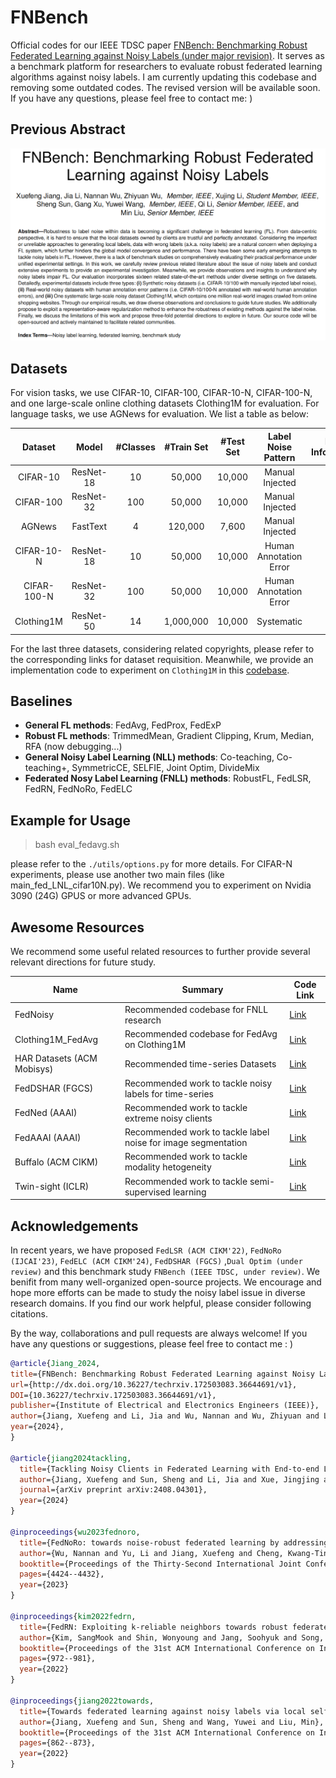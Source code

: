 # FNBench
Official codes for our IEEE TDSC paper [FNBench: Benchmarking Robust Federated Learning against Noisy Labels (under major revision)](www.techrxiv.org/users/691169/articles/1215740-fnbench-benchmarking-robust-federated-learning-against-noisy-labels). It serves as a benchmark platform for researchers to evaluate robust federated learning algorithms against noisy labels. I am currently updating this codebase and removing some outdated codes. The revised version will be available soon. If you have any questions, please feel free to contact me: ) 

## Previous Abstract
<!-- TBD. -->

![framework](TDSC.jpg)

## Datasets
For vision tasks, we use CIFAR-10, CIFAR-100, CIFAR-10-N, CIFAR-100-N, and one large-scale online clothing datasets Clothing1M for evaluation. 
For language tasks, we use AGNews for evaluation.
We list a table as below:

| Dataset | Model | #Classes | #Train Set | #Test Set | Label Noise Pattern | Extra Information  |
| :-----: | :------: | :------: | :--------: | :-------: | :----------------: | :----------------: |
| CIFAR-10 | ResNet-18 |   10    |   50,000   |   10,000  | Manual Injected | -  |
| CIFAR-100| ResNet-32 |   100   |   50,000   |   10,000  | Manual Injected | -  |
| AGNews |   FastText | 4     |  120,000  |   7,600  | Manual Injected | [link](https://www.kaggle.com/datasets/amananandrai/ag-news-classification-dataset)  |
| CIFAR-10-N| ResNet-18 |  10 |   50,000   |   10,000  |  Human Annotation Error | [link](https://github.com/UCSC-REAL/cifar-10-100n)  |
| CIFAR-100-N | ResNet-32 | 100  |   50,000   |   10,000  | Human Annotation Error  | [link](https://github.com/UCSC-REAL/cifar-10-100n)  |
| Clothing1M| ResNet-50 |  14 | 1,000,000  |   10,000 | Systematic | [link](https://github.com/Cysu/noisy_label)  |


For the last three datasets, considering related copyrights, please refer to the corresponding links for dataset requisition. Meanwhile, we provide an implementation code to experiment on `Clothing1M` in this [codebase](https://github.com/Sprinter1999/Clothing1M_FedAvg).

## Baselines

- **General FL methods**: FedAvg, FedProx, FedExP
- **Robust FL methods**: TrimmedMean, Gradient Clipping, Krum, Median, RFA (now debugging...)
- **General Noisy Label Learning (NLL) methods**: Co-teaching, Co-teaching+, SymmetricCE, SELFIE, Joint Optim, DivideMix
- **Federated Nosy Label Learning (FNLL) methods**: RobustFL, FedLSR, FedRN, FedNoRo, FedELC


## Example for Usage
> bash eval_fedavg.sh

please refer to the `./utils/options.py` for more details. For CIFAR-N experiments, please use another two main files (like main_fed_LNL_cifar10N.py). We recommend you to experiment on Nvidia 3090 (24G) GPUS or more advanced GPUs. 





## Awesome Resources
We recommend some useful related resources to further provide several relevant directions for future study.

| Name | Summary | Code Link |
| --- | --- | --- |
| FedNoisy | Recommended codebase for FNLL research | [Link](https://github.com/SMILELab-FL/FedNoisy) |
| Clothing1M_FedAvg | Recommended codebase for FedAvg on Clothing1M | [Link](https://github.com/Sprinter1999/Clothing1M_FedAvg) |
| HAR Datasets (ACM Mobisys) | Recommended time-series Datasets | [Link](https://github.com/xmouyang/FL-Datasets-for-HAR) |
| FedDSHAR (FGCS) | Recommended work to tackle noisy labels for time-series | [Link](https://github.com/coke2020ice/FedDSHAR) |
| FedNed (AAAI) | Recommended work to tackle extreme noisy clients | [Link](https://github.com/linChen99/FedNed) |
| FedAAAI (AAAI) | Recommended work to tackle label noise for image segmentation  | [Link](https://github.com/wnn2000/FedAAAI) |
| Buffalo (ACM CIKM) | Recommended work to tackle modality hetogeneity | [Link](https://github.com/beiyuouo/Buffalo) |
| Twin-sight (ICLR) | Recommended work to tackle semi-supervised learning | [Link](https://github.com/visitworld123/Twin-sight) |

## Acknowledgements
In recent years, we have proposed `FedLSR (ACM CIKM'22)`, `FedNoRo (IJCAI'23)`, `FedELC (ACM CIKM'24)`, `FedDSHAR (FGCS)` ,`Dual Optim (under review)` and this benchmark study `FNBench (IEEE TDSC, under review)`. 
We benifit from many well-organized open-source projects.
We encourage and hope more efforts can be made to study the noisy label issue in diverse research domains. If you find our work helpful, please consider following citations.

By the way, collaborations and pull requests are always welcome! If you have any questions or suggestions, please feel free to contact me : )

```bibtex
@article{Jiang_2024,
title={FNBench: Benchmarking Robust Federated Learning against Noisy Labels},
url={http://dx.doi.org/10.36227/techrxiv.172503083.36644691/v1},
DOI={10.36227/techrxiv.172503083.36644691/v1},
publisher={Institute of Electrical and Electronics Engineers (IEEE)},
author={Jiang, Xuefeng and Li, Jia and Wu, Nannan and Wu, Zhiyuan and Li, Xujing and Sun, Sheng and Xu, Gang and Wang, Yuwei and Li, Qi and Liu, Min},
year={2024},
}

@article{jiang2024tackling,
  title={Tackling Noisy Clients in Federated Learning with End-to-end Label Correction},
  author={Jiang, Xuefeng and Sun, Sheng and Li, Jia and Xue, Jingjing and Li, Runhan and Wu, Zhiyuan and Xu, Gang and Wang, Yuwei and Liu, Min},
  journal={arXiv preprint arXiv:2408.04301},
  year={2024}
}

@inproceedings{wu2023fednoro,
  title={FedNoRo: towards noise-robust federated learning by addressing class imbalance and label noise heterogeneity},
  author={Wu, Nannan and Yu, Li and Jiang, Xuefeng and Cheng, Kwang-Ting and Yan, Zengqiang},
  booktitle={Proceedings of the Thirty-Second International Joint Conference on Artificial Intelligence},
  pages={4424--4432},
  year={2023}
}

@inproceedings{kim2022fedrn,
  title={FedRN: Exploiting k-reliable neighbors towards robust federated learning},
  author={Kim, SangMook and Shin, Wonyoung and Jang, Soohyuk and Song, Hwanjun and Yun, Se-Young},
  booktitle={Proceedings of the 31st ACM International Conference on Information \& Knowledge Management},
  pages={972--981},
  year={2022}
}

@inproceedings{jiang2022towards,
  title={Towards federated learning against noisy labels via local self-regularization},
  author={Jiang, Xuefeng and Sun, Sheng and Wang, Yuwei and Liu, Min},
  booktitle={Proceedings of the 31st ACM International Conference on Information \& Knowledge Management},
  pages={862--873},
  year={2022}
}
```
